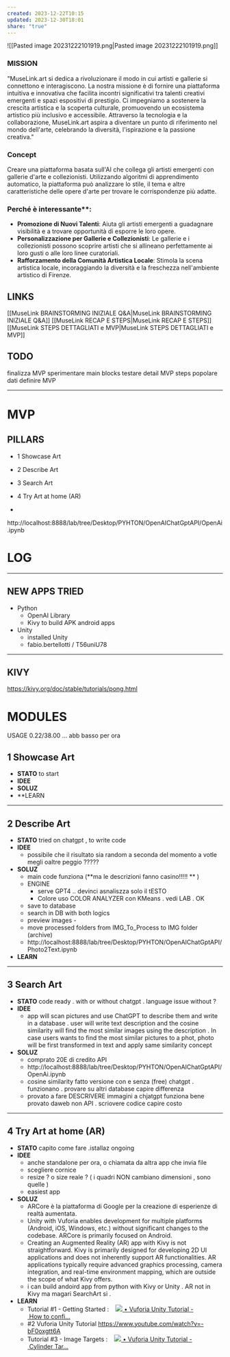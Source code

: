 ```yaml
---
created: 2023-12-22T10:15
updated: 2023-12-30T18:01
share: "true"
---
```


![[Pasted image 20231222101919.png|Pasted image 20231222101919.png]]

### MISSION
"MuseLink.art si dedica a rivoluzionare il modo in cui artisti e gallerie si connettono e interagiscono. La nostra missione è di fornire una piattaforma intuitiva e innovativa che facilita incontri significativi tra talenti creativi emergenti e spazi espositivi di prestigio. Ci impegniamo a sostenere la crescita artistica e la scoperta culturale, promuovendo un ecosistema artistico più inclusivo e accessibile. Attraverso la tecnologia e la collaborazione, MuseLink.art aspira a diventare un punto di riferimento nel mondo dell'arte, celebrando la diversità, l'ispirazione e la passione creativa."

### Concept
Creare una piattaforma basata sull'AI che collega gli artisti emergenti con gallerie d'arte e collezionisti. Utilizzando algoritmi di apprendimento automatico, la piattaforma può analizzare lo stile, il tema e altre caratteristiche delle opere d'arte per trovare le corrispondenze più adatte.

### Perché è interessante**:
- **Promozione di Nuovi Talenti**: Aiuta gli artisti emergenti a guadagnare visibilità e a trovare opportunità di esporre le loro opere.
- **Personalizzazione per Gallerie e Collezionisti**: Le gallerie e i collezionisti possono scoprire artisti che si allineano perfettamente ai loro gusti o alle loro linee curatoriali.
- **Rafforzamento della Comunità Artistica Locale**: Stimola la scena artistica locale, incoraggiando la diversità e la freschezza nell'ambiente artistico di Firenze.

##  LINKS
[[MuseLink BRAINSTORMING INIZIALE  Q&A|MuseLink BRAINSTORMING INIZIALE  Q&A]]
[[MuseLink RECAP E STEPS|MuseLink RECAP E STEPS]]
[[MuseLink STEPS DETTAGLIATI e MVP|MuseLink STEPS DETTAGLIATI e MVP]]

## TODO
finalizza MVP 
	sperimentare main blocks
	testare 
	detail MVP steps 
	popolare dati
	definire MVP


---


# MVP

## PILLARS 
- 1 Showcase Art
- 2 Describe Art 
- 3 Search Art
- 4 Try Art at home (AR) 

- 

http://localhost:8888/lab/tree/Desktop/PYHTON/OpenAIChatGptAPI/OpenAi.ipynb

# LOG


----
## NEW APPS TRIED
- Python
	- OpenAI Library 
	- Kivy to build APK android apps 
- Unity 
	- installed Unity 
	- fabio.bertellotti  / T56uniU78  
----


## KIVY
https://kivy.org/doc/stable/tutorials/pong.html

# MODULES

USAGE $0.22 / $38.00 ... abb basso per ora 
## 1 Showcase Art
 
- **STATO** to start 
- **IDEE** 
- **SOLUZ**
- **LEARN
---
## 2 Describe Art 

- **STATO** tried on chatgpt , to write code 
- **IDEE** 
	- possibile che il risultato sia random a seconda del momento a votle megli oaltre peggio ????? 
- **SOLUZ**
	- main code funziona (**ma le descrizioni fanno casino!!!!! ** )
	- ENGINE 
		- serve GPT4 .. devinci asnaliszza solo il tESTO 
		- Colore uso COLOR ANALYZER con KMeans . vedi LAB . OK 
	- save to database 
	- search in DB with both logics 
	- preview images 		- 
	- move processed folders from IMG_To_Process to IMG folder (archive) 
	- http://localhost:8888/lab/tree/Desktop/PYHTON/OpenAIChatGptAPI/Photo2Text.ipynb
- **LEARN**
---



## 3 Search Art

- **STATO**  code ready . with or without chatgpt . language issue without ?
- **IDEE** 
	- app  will scan pictures and use ChatGPT to describe them and write in a database . user will write text description and the cosine similarity will find the most similar images using the description . In case users wants to find the most similar pictures to a phot,  photo will be first transformed in text and apply same similarity concept 
- **SOLUZ**
	- comprato 20E di credito API
	- http://localhost:8888/lab/tree/Desktop/PYHTON/OpenAIChatGptAPI/OpenAi.ipynb
	- cosine similarity fatto versione con e senza (free) chatgpt . funzionano . provare su altri database capire differenza
	- provato a fare DESCRIVERE immagini a chjatgpt funziona bene  provato daweb non API . scriovere codice capire costo
---

## 4 Try Art at home (AR) 

- **STATO**  capito come fare .istallaz ongoing 
- **IDEE**
	- anche standalone per ora, o chiamata da altra app che invia file
	- scegliere cornice
	- resize ? o size reale ? ( i quadri NON cambiano dimensioni , sono quelle ) 
	- easiest app
- **SOLUZ**
	- ARCore è la piattaforma di Google per la creazione di esperienze di realtà aumentata.
	- Unity with Vuforia enables development for multiple platforms (Android, iOS, Windows, etc.) without significant changes to the codebase. ARCore is primarily focused on Android.
	- Creating an Augmented Reality (AR) app with Kivy is not straightforward. Kivy is primarily designed for developing 2D UI applications and does not inherently support AR functionalities. AR applications typically require advanced graphics processing, camera integration, and real-time environment mapping, which are outside the scope of what Kivy offers.
	- i can build andoird app from python with Kivy or Unity . AR not in Kivy ma magari SearchArt si . 
- **LEARN**
	- Tutorial #1 - Getting Started :    [![](https://www.gstatic.com/youtube/img/watch/yt_favicon.png) • Vuforia Unity Tutorial - How to confi...](https://www.youtube.com/watch?v=RMOMTyfECTk&t=0s)   
	- #2 Vuforia Unity Tutorial   https://www.youtube.com/watch?v=-bF0oxgtt6A
	- Tutorial #3 - Image Targets :    [![](https://www.gstatic.com/youtube/img/watch/yt_favicon.png) • Vuforia Unity Tutorial - Cylinder Tar...](https://www.youtube.com/watch?v=11JTummlrCE&t=0s)



